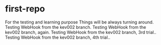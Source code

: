 # first-repo
For the testing and learning purpose
Things will be always turning around.
Testing WebHook from the kev002 branch.
Testing WebHook from the kev002 branch, again.
Testing WebHook from the kev002 branch, 3rd trial..
Testing WebHook from the kev002 branch, 4th trial..

